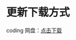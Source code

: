 # 更新下载方式

coding 网盘：[点击下载](https://alan-crl.coding.net/api/share/download/c9f1c658-905e-4bce-bc2d-2f080741ad0a)
